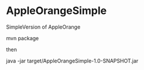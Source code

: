 # AppleOrangeSimple
SimpleVersion of AppleOrange

mvn package

then

java -jar target/AppleOrangeSimple-1.0-SNAPSHOT.jar
